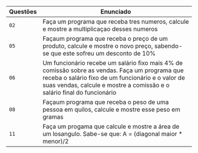 | Questões | Enunciado |
| ------------- | -------------- |
|  `02`  | Faça um programa que receba tres numeros, calcule e mostre a multiplicaçao desses numeros  |
|  `05`  | Façaum programa que receba o preço de um produto, calcule e mostre o novo preço, sabendo-se que este sofreu um desconto de 10% |
|  `06`  |  Um funcionário recebe um salário fixo mais 4% de comissão sobre as vendas. Faça um programa que receba o salário fixo de um funcionário e o valor de suas vendas, calcule e mostre a comissão e o salário final do funcionário |  
|  `08`  | Façaum programa que receba o peso de uma pessoa em quilos, calcule e mostre esse peso em gramas |        
|  `11`  |  Faça um progama que calcule e mostre a área de um losangulo. Sabe-se que: A = (diagonal maior * menor)/2 |
